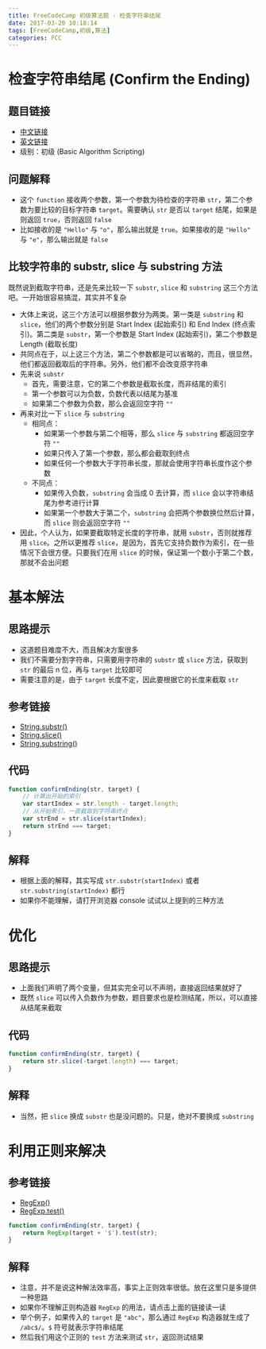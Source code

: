 ```yaml
---
title: FreeCodeCamp 初级算法题 - 检查字符串结尾
date: 2017-03-20 10:18:14
tags: [FreeCodeCamp,初级,算法]
categories: FCC
---
```

# 检查字符串结尾 (Confirm the Ending)
## 题目链接
- [中文链接](https://www.freecodecamp.cn/challenges/confirm-the-ending)
- [英文链接](https://www.freecodecamp.com/challenges/confirm-the-ending)
- 级别：初级 (Basic Algorithm Scripting)

## 问题解释
- 这个 `function` 接收两个参数，第一个参数为待检查的字符串 `str`，第二个参数为要比较的目标字符串 `target`。需要确认 `str` 是否以 `target` 结尾，如果是则返回 `true`，否则返回 `false`
- 比如接收的是 `"Hello"` 与 `"o"`，那么输出就是 `true`。如果接收的是 `"Hello"` 与 `"e"`，那么输出就是 `false`
<!-- more -->

## 比较字符串的 substr, slice 与 substring 方法
既然说到截取字符串，还是先来比较一下 `substr`, `slice` 和 `substring` 这三个方法吧。一开始很容易搞混，其实并不复杂
- 大体上来说，这三个方法可以根据参数分为两类。第一类是 `substring` 和 `slice`，他们的两个参数分别是 Start Index (起始索引) 和 End Index (终点索引)。第二类是 `substr`，第一个参数是 Start Index (起始索引)，第二个参数是 Length (截取长度)
- 共同点在于，以上这三个方法，第二个参数都是可以省略的，而且，很显然，他们都返回截取后的字符串。另外，他们都不会改变原字符串
- 先来说 `substr`
	- 首先，需要注意，它的第二个参数是截取长度，而非结尾的索引
	- 第一个参数可以为负数，负数代表以结尾为基准
	- 如果第二个参数为负数，那么会返回空字符 `""`
- 再来对比一下 `slice` 与 `substring`
	- 相同点：
		- 如果第一个参数与第二个相等，那么 `slice` 与 `substring` 都返回空字符 `""`
		- 如果只传入了第一个参数，那么都会截取到终点
		- 如果任何一个参数大于字符串长度，那就会使用字符串长度作这个参数
	- 不同点：
		- 如果传入负数，`substring` 会当成 0 去计算，而 `slice` 会以字符串结尾为参考进行计算
		- 如果第一个参数大于第二个，`substring` 会把两个参数换位然后计算，而 `slice` 则会返回空字符 `""`
- 因此，个人认为，如果要截取特定长度的字符串，就用 `substr`，否则就推荐用 `slice`。之所以更推荐 `slice`，是因为，首先它支持负数作为索引，在一些情况下会很方便。只要我们在用 `slice` 的时候，保证第一个数小于第二个数，那就不会出问题

# 基本解法
## 思路提示
- 这道题目难度不大，而且解决方案很多
- 我们不需要分割字符串，只需要用字符串的 `substr` 或 `slice` 方法，获取到 `str` 的最后 n 位，再与 `target` 比较即可
- 需要注意的是，由于 `target` 长度不定，因此要根据它的长度来截取 `str`

## 参考链接
- [String.substr()](https://developer.mozilla.org/zh-CN/docs/Web/JavaScript/Reference/Global_Objects/String/substr)
- [String.slice()](https://developer.mozilla.org/zh-CN/docs/Web/JavaScript/Reference/Global_Objects/String/slice)
- [String.substring()](https://developer.mozilla.org/zh-CN/docs/Web/JavaScript/Reference/Global_Objects/String/substring)

## 代码
```js
function confirmEnding(str, target) {
    // 计算出开始的索引
    var startIndex = str.length - target.length;
    // 从开始索引，一直截取到字符串终点
    var strEnd = str.slice(startIndex);
    return strEnd === target;
}
```

## 解释
- 根据上面的解释，其实写成 `str.substr(startIndex)` 或者 `str.substring(startIndex)` 都行
- 如果你不能理解，请打开浏览器 console 试试以上提到的三种方法

# 优化
## 思路提示
- 上面我们声明了两个变量，但其实完全可以不声明，直接返回结果就好了
- 既然 `slice` 可以传入负数作为参数，题目要求也是检测结尾，所以，可以直接从结尾来截取

## 代码
```js
function confirmEnding(str, target) {
    return str.slice(-target.length) === target;
}
```

## 解释
- 当然，把 `slice` 换成 `substr` 也是没问题的。只是，绝对不要换成 `substring`

# 利用正则来解决
## 参考链接
- [RegExp()](https://developer.mozilla.org/zh-CN/docs/Web/JavaScript/Reference/Global_Objects/RegExp)
- [RegExp.test()](https://developer.mozilla.org/zh-CN/docs/Web/JavaScript/Reference/Global_Objects/RegExp/test)
```js
function confirmEnding(str, target) {
    return RegExp(target + '$').test(str);
}
```

## 解释
- 注意，并不是说这种解法效率高，事实上正则效率很低。放在这里只是多提供一种思路
- 如果你不理解正则构造器 `RegExp` 的用法，请点击上面的链接读一读
- 举个例子，如果传入的 `target` 是 `"abc"`，那么通过 `RegExp` 构造器就生成了 `/abc$/`。`$` 符号就表示字符串结尾
- 然后我们用这个正则的 `test` 方法来测试 `str`，返回测试结果
